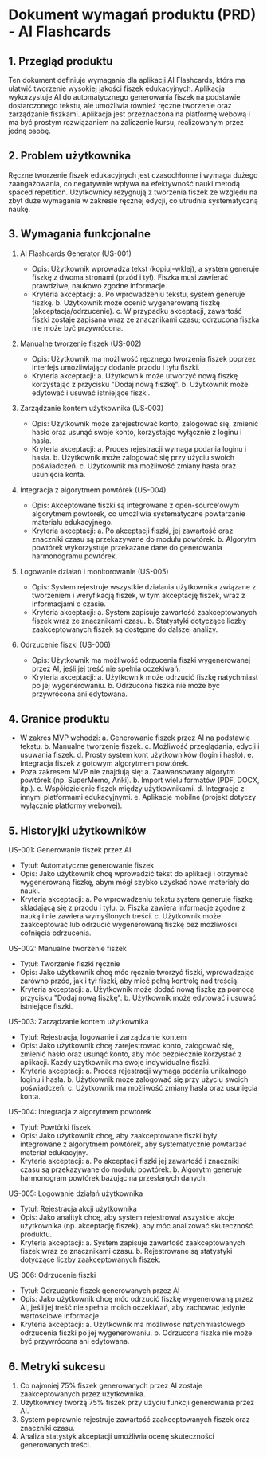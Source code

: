 # Dokument wymagań produktu (PRD) - AI Flashcards

## 1. Przegląd produktu
Ten dokument definiuje wymagania dla aplikacji AI Flashcards, która ma ułatwić tworzenie wysokiej jakości fiszek edukacyjnych. Aplikacja wykorzystuje AI do automatycznego generowania fiszek na podstawie dostarczonego tekstu, ale umożliwia również ręczne tworzenie oraz zarządzanie fiszkami. Aplikacja jest przeznaczona na platformę webową i ma być prostym rozwiązaniem na zaliczenie kursu, realizowanym przez jedną osobę.

## 2. Problem użytkownika
Ręczne tworzenie fiszek edukacyjnych jest czasochłonne i wymaga dużego zaangażowania, co negatywnie wpływa na efektywność nauki metodą spaced repetition. Użytkownicy rezygnują z tworzenia fiszek ze względu na zbyt duże wymagania w zakresie ręcznej edycji, co utrudnia systematyczną naukę.

## 3. Wymagania funkcjonalne
1. AI Flashcards Generator (US-001)
   - Opis: Użytkownik wprowadza tekst (kopiuj-wklej), a system generuje fiszkę z dwoma stronami (przód i tył). Fiszka musi zawierać prawdziwe, naukowo zgodne informacje.
   - Kryteria akceptacji:
     a. Po wprowadzeniu tekstu, system generuje fiszkę.
     b. Użytkownik może ocenić wygenerowaną fiszkę (akceptacja/odrzucenie).
     c. W przypadku akceptacji, zawartość fiszki zostaje zapisana wraz ze znacznikami czasu; odrzucona fiszka nie może być przywrócona.

2. Manualne tworzenie fiszek (US-002)
   - Opis: Użytkownik ma możliwość ręcznego tworzenia fiszek poprzez interfejs umożliwiający dodanie przodu i tyłu fiszki.
   - Kryteria akceptacji:
     a. Użytkownik może utworzyć nową fiszkę korzystając z przycisku "Dodaj nową fiszkę".
     b. Użytkownik może edytować i usuwać istniejące fiszki.

3. Zarządzanie kontem użytkownika (US-003)
   - Opis: Użytkownik może zarejestrować konto, zalogować się, zmienić hasło oraz usunąć swoje konto, korzystając wyłącznie z loginu i hasła.
   - Kryteria akceptacji:
     a. Proces rejestracji wymaga podania loginu i hasła.
     b. Użytkownik może zalogować się przy użyciu swoich poświadczeń.
     c. Użytkownik ma możliwość zmiany hasła oraz usunięcia konta.

4. Integracja z algorytmem powtórek (US-004)
   - Opis: Akceptowane fiszki są integrowane z open-source'owym algorytmem powtórek, co umożliwia systematyczne powtarzanie materiału edukacyjnego.
   - Kryteria akceptacji:
     a. Po akceptacji fiszki, jej zawartość oraz znaczniki czasu są przekazywane do modułu powtórek.
     b. Algorytm powtórek wykorzystuje przekazane dane do generowania harmonogramu powtórek.

5. Logowanie działań i monitorowanie (US-005)
   - Opis: System rejestruje wszystkie działania użytkownika związane z tworzeniem i weryfikacją fiszek, w tym akceptację fiszek, wraz z informacjami o czasie.
   - Kryteria akceptacji:
     a. System zapisuje zawartość zaakceptowanych fiszek wraz ze znacznikami czasu.
     b. Statystyki dotyczące liczby zaakceptowanych fiszek są dostępne do dalszej analizy.

6. Odrzucenie fiszki (US-006)
   - Opis: Użytkownik ma możliwość odrzucenia fiszki wygenerowanej przez AI, jeśli jej treść nie spełnia oczekiwań.
   - Kryteria akceptacji:
     a. Użytkownik może odrzucić fiszkę natychmiast po jej wygenerowaniu.
     b. Odrzucona fiszka nie może być przywrócona ani edytowana.

## 4. Granice produktu
- W zakres MVP wchodzi:
   a. Generowanie fiszek przez AI na podstawie tekstu.
   b. Manualne tworzenie fiszek.
   c. Możliwość przeglądania, edycji i usuwania fiszek.
   d. Prosty system kont użytkowników (login i hasło).
   e. Integracja fiszek z gotowym algorytmem powtórek.
- Poza zakresem MVP nie znajdują się:
   a. Zaawansowany algorytm powtórek (np. SuperMemo, Anki).
   b. Import wielu formatów (PDF, DOCX, itp.).
   c. Współdzielenie fiszek między użytkownikami.
   d. Integracje z innymi platformami edukacyjnymi.
   e. Aplikacje mobilne (projekt dotyczy wyłącznie platformy webowej).

## 5. Historyjki użytkowników
US-001: Generowanie fiszek przez AI
- Tytuł: Automatyczne generowanie fiszek
- Opis: Jako użytkownik chcę wprowadzić tekst do aplikacji i otrzymać wygenerowaną fiszkę, abym mógł szybko uzyskać nowe materiały do nauki.
- Kryteria akceptacji:
   a. Po wprowadzeniu tekstu system generuje fiszkę składającą się z przodu i tyłu.
   b. Fiszka zawiera informacje zgodne z nauką i nie zawiera wymyślonych treści.
   c. Użytkownik może zaakceptować lub odrzucić wygenerowaną fiszkę bez możliwości cofnięcia odrzucenia.

US-002: Manualne tworzenie fiszek
- Tytuł: Tworzenie fiszki ręcznie
- Opis: Jako użytkownik chcę móc ręcznie tworzyć fiszki, wprowadzając zarówno przód, jak i tył fiszki, aby mieć pełną kontrolę nad treścią.
- Kryteria akceptacji:
   a. Użytkownik może dodać nową fiszkę za pomocą przycisku "Dodaj nową fiszkę".
   b. Użytkownik może edytować i usuwać istniejące fiszki.

US-003: Zarządzanie kontem użytkownika
- Tytuł: Rejestracja, logowanie i zarządzanie kontem
- Opis: Jako użytkownik chcę zarejestrować konto, zalogować się, zmienić hasło oraz usunąć konto, aby móc bezpiecznie korzystać z aplikacji. Kazdy uzytkownik ma swoje indywidualne fiszki.
- Kryteria akceptacji:
   a. Proces rejestracji wymaga podania unikalnego loginu i hasła.
   b. Użytkownik może zalogować się przy użyciu swoich poświadczeń.
   c. Użytkownik ma możliwość zmiany hasła oraz usunięcia konta.

US-004: Integracja z algorytmem powtórek
- Tytuł: Powtórki fiszek
- Opis: Jako użytkownik chcę, aby zaakceptowane fiszki były integrowane z algorytmem powtórek, aby systematycznie powtarzać materiał edukacyjny.
- Kryteria akceptacji:
   a. Po akceptacji fiszki jej zawartość i znaczniki czasu są przekazywane do modułu powtórek.
   b. Algorytm generuje harmonogram powtórek bazując na przesłanych danych.

US-005: Logowanie działań użytkownika
- Tytuł: Rejestracja akcji użytkownika
- Opis: Jako analityk chcę, aby system rejestrował wszystkie akcje użytkownika (np. akceptację fiszek), aby móc analizować skuteczność produktu.
- Kryteria akceptacji:
   a. System zapisuje zawartość zaakceptowanych fiszek wraz ze znacznikami czasu.
   b. Rejestrowane są statystyki dotyczące liczby zaakceptowanych fiszek.

US-006: Odrzucenie fiszki
- Tytuł: Odrzucanie fiszek generowanych przez AI
- Opis: Jako użytkownik chcę móc odrzucić fiszkę wygenerowaną przez AI, jeśli jej treść nie spełnia moich oczekiwań, aby zachować jedynie wartościowe informacje.
- Kryteria akceptacji:
   a. Użytkownik ma możliwość natychmiastowego odrzucenia fiszki po jej wygenerowaniu.
   b. Odrzucona fiszka nie może być przywrócona ani edytowana.

## 6. Metryki sukcesu
1. Co najmniej 75% fiszek generowanych przez AI zostaje zaakceptowanych przez użytkownika.
2. Użytkownicy tworzą 75% fiszek przy użyciu funkcji generowania przez AI.
3. System poprawnie rejestruje zawartość zaakceptowanych fiszek oraz znaczniki czasu.
4. Analiza statystyk akceptacji umożliwia ocenę skuteczności generowanych treści. 